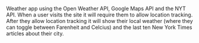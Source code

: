 Weather app using the Open Weather API, Google Maps API and the NYT API. When a user visits the site it will require them to allow location tracking. After they allow location tracking it will show their local weather (where they can toggle between Farenheit and Celcius) and the last ten New York Times articles about their city. 
